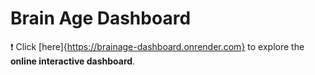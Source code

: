 # Brain Age Dashboard

:heavy_exclamation_mark: Click [here]{https://brainage-dashboard.onrender.com} to explore the **online interactive dashboard**.
